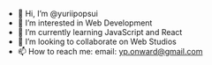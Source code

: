 - 👋 Hi, I’m @yuriipopsui
- 👀 I’m interested in Web Development
- 🌱 I’m currently learning JavaScript and React
- 💞️ I’m looking to collaborate on Web Studios
- 📫 How to reach me: email: yp.onward@gmail.com

<!---
yuriipopsui/yuriipopsui is a ✨ special ✨ repository because its `README.md` (this file) appears on your GitHub profile.
You can click the Preview link to take a look at your changes.
--->
